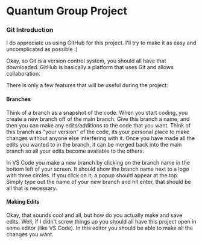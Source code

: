 # Quantum Group Project

### Git Introduction

I do appreciate us using GitHub for this project. I'll try to make it as easy and uncomplicated as possible :)

Okay, so Git is a version control system, you should all have that downloaded. GitHub is basically a platform that uses Git and allows collaboration.

There is only a few features that will be useful during the project:

#### Branches

Think of a branch as a snapshot of the code. When you start coding, you create a new branch off of the main branch. Give this branch a name, and then you can make any edits/additions to the code that you want. Think of this branch as "your version" of the code, its your personal place to make changes without anyone else interfering with it. Once you have made all the edits you wanted to in the branch, it can be merged back into the main branch so all your edits become available to the others.

In VS Code you make a new branch by clicking on the branch name in the bottom left of your screen. It should show the branch name next to a logo with three circles. If you click on it, a popup should appear at the top. Simply type out the name of your new branch and hit enter, that should be all that is necessary.

#### Making Edits

Okay, that sounds cool and all, but how do you actually make and save edits. Well, if I didn't screw things up you should all have this project open in some editor (like VS Code). In this editor you should be able to make all the changes you want. 


